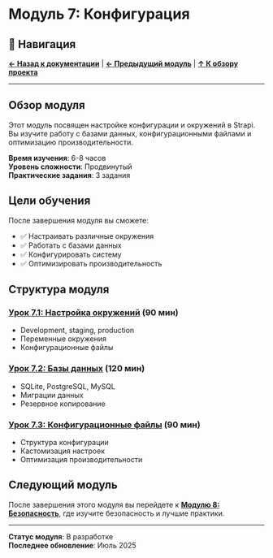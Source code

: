 # Модуль 7: Конфигурация

## 🧭 Навигация

**[← Назад к документации](../README.md)** | **[← Предыдущий модуль](../module-06/README.md)** | **[↑ К обзору проекта](../../README.md)**

---

## Обзор модуля

Этот модуль посвящен настройке конфигурации и окружений в Strapi. Вы изучите работу с базами данных, конфигурационными файлами и оптимизацию производительности.

**Время изучения**: 6-8 часов  
**Уровень сложности**: Продвинутый  
**Практические задания**: 3 задания

## Цели обучения

После завершения модуля вы сможете:
- ✅ Настраивать различные окружения
- ✅ Работать с базами данных
- ✅ Конфигурировать систему
- ✅ Оптимизировать производительность

## Структура модуля

### [Урок 7.1: Настройка окружений](lesson-07-1/README.md) (90 мин)
- Development, staging, production
- Переменные окружения
- Конфигурационные файлы

### [Урок 7.2: Базы данных](lesson-07-2/README.md) (120 мин)
- SQLite, PostgreSQL, MySQL
- Миграции данных
- Резервное копирование

### [Урок 7.3: Конфигурационные файлы](lesson-07-3/README.md) (90 мин)
- Структура конфигурации
- Кастомизация настроек
- Оптимизация производительности

## Следующий модуль

После завершения этого модуля вы перейдете к **[Модулю 8: Безопасность](../module-08/README.md)**, где изучите безопасность и лучшие практики.

---

**Статус модуля**: В разработке  
**Последнее обновление**: Июль 2025 
